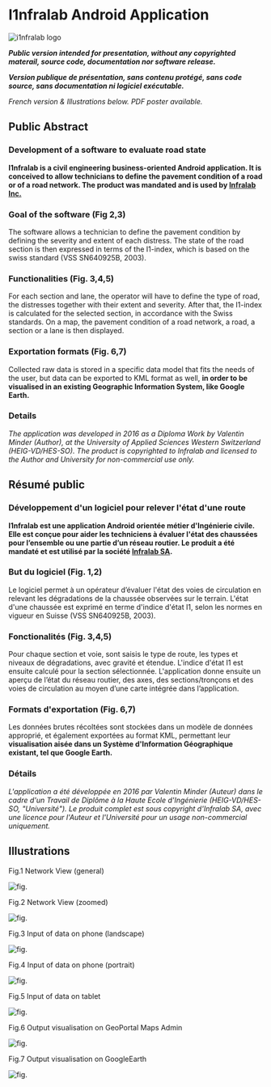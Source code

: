 # I1nfralab Android Application

![i1nfralab logo](img/i1nfralab.png)

***Public version intended for presentation, without any copyrighted materail, source code, documentation nor software release.***

***Version publique de présentation, sans contenu protégé, sans code source, sans documentation ni logiciel exécutable.***

*French version & Illustrations below. PDF poster available.*

## Public Abstract

### Development of a software to evaluate road state

**I1nfralab is a civil engineering business-oriented Android application. It is conceived to allow technicians to define the pavement condition of a road or of a road network. The product was mandated and is used by [Infralab Inc.](http://www.infralab.ch/)**

### Goal of the software (Fig 2,3)
The software allows a technician to define the pavement condition by defining the severity and extent of each distress. The state of the road section is then expressed in terms of the I1-index, which is based on the swiss standard (VSS SN640925B, 2003). 

### Functionalities (Fig. 3,4,5)
For each section and lane, the operator will have to define the type of road, the distresses together with their extent and severity. After that, the I1-index is calculated for the selected section, in accordance with the Swiss standards. On a map, the pavement condition of a road network, a road, a section or a lane is then displayed.

### Exportation formats (Fig. 6,7)
Collected raw data is stored in a specific data model that fits the needs of the user, but data can be exported to KML format as well, **in order to be visualised in an existing Geographic Information System, like Google Earth.**

### Details
*The application was developed in 2016 as a Diploma Work by Valentin Minder (Author), at the University of Applied Sciences Western Switzerland (HEIG-VD/HES-SO). The product is copyrighted to Infralab and licensed to the Author and University for non-commercial use only.*

## Résumé public

### Développement d'un logiciel pour relever l'état d'une route

**I1nfralab est une application Android orientée métier d'Ingénierie civile. Elle est conçue pour aider les techniciens à évaluer l'état des chaussées pour l’ensemble ou une partie d’un réseau routier. Le produit a été mandaté et est utilisé par la société [Infralab SA](http://www.infralab.ch/).**

### But du logiciel (Fig. 1,2)
Le logiciel permet à un opérateur d’évaluer l'état des voies de circulation en relevant les dégradations de la chaussée observées sur le terrain. L'état d'une chaussée est exprimé en terme d'indice d'état I1, selon les normes en vigueur en Suisse (VSS SN640925B, 2003). 

### Fonctionalités (Fig. 3,4,5)Pour chaque section et voie, sont saisis le type de route, les types et niveaux de dégradations, avec gravité et étendue. L'indice d'état I1 est ensuite calculé pour la section sélectionnée. L'application donne ensuite un aperçu de l’état du réseau routier, des axes, des sections/tronçons et des voies de circulation au moyen d’une carte intégrée dans l’application.

### Formats d'exportation (Fig. 6,7)Les données brutes récoltées sont stockées dans un modèle de données approprié, et également exportées au format KML, permettant leur **visualisation aisée dans un Système d'Information Géographique existant, tel que Google Earth.**

### Détails*L'application a été développée en 2016 par Valentin Minder (Auteur) dans le cadre d'un Travail de Diplôme à la Haute Ecole d'Ingénierie (HEIG-VD/HES-SO, "Université"). Le produit complet est sous copyright d'Infralab SA, avec une licence pour l'Auteur et l'Université pour un usage non-commercial uniquement.*

## Illustrations

Fig.1 Network View (general)

![fig.](img/fig1_network.png)

Fig.2 Network View (zoomed)

![fig.](img/fig2_network_zoom.png)

Fig.3 Input of data on phone (landscape)

![fig.](img/fig3_input_landscape.png)

Fig.4 Input of data on phone (portrait)

![fig.](img/fig4_input_portrait.png)

Fig.5 Input of data on tablet

![fig.](img/fig5_input_tablet.png)

Fig.6 Output visualisation on GeoPortal Maps Admin

![fig.](img/fig6_output_MapsAdmin.png)

Fig.7 Output visualisation on GoogleEarth

![fig.](img/fig7_output_GoogleEarth.png)